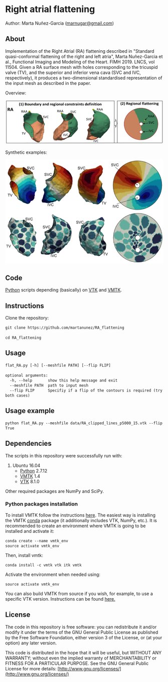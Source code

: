 # Right atrial flattening
Author: Marta Nuñez-Garcia (marnugar@gmail.com)

## About
Implementation of the Right Atrial (RA) flattening described in "Standard quasi-conformal flattening of the right and left atria", Marta Nuñez-Garcia et al., Functional Imaging and Modeling of the Heart. FIMH 2019. LNCS, vol 11504.
Given a RA surface mesh with holes corresponding to the tricuspid valve (TV), and the superior and inferior vena cava (SVC and IVC, respectively), it produces a two-dimensional standardised representation of the input mesh as described in the paper. 

Overview:

![Example image](https://github.com/martanunez/RA_flattening/blob/master/pipeline_RA.png)

Synthetic examples:

![Examples](https://github.com/martanunez/RA_flattening/blob/master/syn_examples.png)

## Code
[Python](https://www.python.org/) scripts depending (basically) on [VTK](https://vtk.org/) and [VMTK](http://www.vmtk.org/). 


## Instructions
Clone the repository:
```
git clone https://github.com/martanunez/RA_flattening

cd RA_flattening
```

## Usage
```
flat_RA.py [-h] [--meshfile PATH] [--flip FLIP]

optional arguments:
  -h, --help       show this help message and exit
  --meshfile PATH  path to input mesh
  --flip FLIP      Specifiy if a flip of the contours is required (try both cases)

```

## Usage example
```
python flat_RA.py --meshfile data/RA_clipped_lines_p5000_15.vtk --flip True

```

## Dependencies
The scripts in this repository were successfully run with:
1. Ubuntu 16.04
    - [Python](https://www.python.org/) 2.7.12
    - [VMTK](http://www.vmtk.org/) 1.4
    - [VTK](https://vtk.org/) 8.1.0

  
Other required packages are NumPy and SciPy.  

### Python packages installation
To install VMTK follow the instructions [here](http://www.vmtk.org/download/). The easiest way is installing the VMTK [conda](https://docs.conda.io/en/latest/) package (it additionally includes VTK, NumPy, etc.). It is recommended to create an environment where VMTK is going to be installed and activate it:

```
conda create --name vmtk_env
source activate vmtk_env
```
Then, install vmtk:
```
conda install -c vmtk vtk itk vmtk
```
Activate the environment when needed using:
```
source activate vmtk_env
```
You can also build VMTK from source if you wish, for example, to use a specific VTK version. Instructions can be found [here.](http://www.vmtk.org/download/)


## License
The code in this repository is free software: you can redistribute it and/or modify it under the terms of the GNU General Public License as published by the Free Software Foundation, either version 3 of the License, or (at your option) any later version.

This code is distributed in the hope that it will be useful, but WITHOUT ANY WARRANTY; without even the implied warranty of MERCHANTABILITY or FITNESS FOR A PARTICULAR PURPOSE. See the GNU General Public License for more details: [http://www.gnu.org/licenses/](http://www.gnu.org/licenses/)

